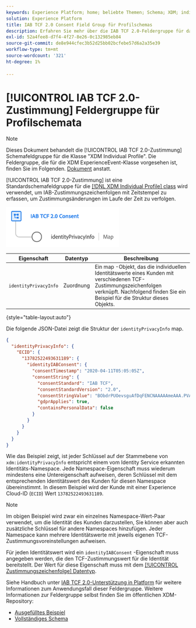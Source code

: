 ```yaml
---
keywords: Experience Platform; home; beliebte Themen; Schema; XDM; individuelles Profil; Felder; Schemas; Schemas; Schemadesign; Feldergruppe; Feldergruppe; iab; tcf; Einverständnis
solution: Experience Platform
title: IAB TCF 2.0 Consent Field Group für Profilschemas
description: Erfahren Sie mehr über die IAB TCF 2.0-Feldergruppe für das Einwilligungsschema für die Klasse "XDM Individual Profile".
exl-id: 52a4fee8-d7f4-4f27-8e26-0c132985eb84
source-git-commit: de8e944cfec3b52d25bb02bcfebe57d6a2a35e39
workflow-type: tm+mt
source-wordcount: '321'
ht-degree: 1%

---
```


# [!UICONTROL IAB TCF 2.0-Zustimmung] Feldergruppe für Profilschemata

>[!NOTE]
>
>Dieses Dokument behandelt die [!UICONTROL IAB TCF 2.0-Zustimmung] Schemafeldgruppe für die Klasse &quot;XDM Individual Profile&quot;. Die Feldergruppe, die für die XDM ExperienceEvent-Klasse vorgesehen ist, finden Sie im Folgenden. [Dokument](../event/iab.md) anstatt.

[!UICONTROL IAB TCF 2.0-Zustimmung] ist eine Standardschemafeldgruppe für die [[!DNL XDM Individual Profile] class](../../classes/individual-profile.md) wird verwendet, um IAB-Zustimmungszeichenfolgen mit Zeitstempel zu erfassen, um Zustimmungsänderungen im Laufe der Zeit zu verfolgen.

![](../../images/field-groups/iab-profile.png)

| Eigenschaft | Datentyp | Beschreibung |
| --- | --- | --- |
| `identityPrivacyInfo` | Zuordnung | Ein map -Objekt, das die individuellen Identitätswerte eines Kunden mit verschiedenen TCF-Zustimmungszeichenfolgen verknüpft. Nachfolgend finden Sie ein Beispiel für die Struktur dieses Objekts. |

{style="table-layout:auto"}

Die folgende JSON-Datei zeigt die Struktur der `identityPrivacyInfo` map.

```json
{
  "identityPrivacyInfo": {
    "ECID": {
      "13782522493631189": {
        "identityIABConsent": {
          "consentTimestamp": "2020-04-11T05:05:05Z",
          "consentString": {
            "consentStandard": "IAB TCF",
            "consentStandardVersion": "2.0",
            "consentStringValue": "BObdrPUOevsguAfDqFENCNAAAAAmeAAA.PVAfDObdrA.DqFENCAmeAENCDA",
            "gdprApplies": true,
            "containsPersonalData": false
          }
        }
      }
    }
  }
}
```

Wie das Beispiel zeigt, ist jeder Schlüssel auf der Stammebene von `xdm:identityPrivacyInfo` entspricht einem vom Identity Service erkannten Identitäts-Namespace. Jede Namespace-Eigenschaft muss wiederum mindestens eine Untereigenschaft aufweisen, deren Schlüssel mit dem entsprechenden Identitätswert des Kunden für diesen Namespace übereinstimmt. In diesem Beispiel wird der Kunde mit einer Experience Cloud-ID (`ECID`) Wert `13782522493631189`.

>[!NOTE]
>
>Im obigen Beispiel wird zwar ein einzelnes Namespace-Wert-Paar verwendet, um die Identität des Kunden darzustellen, Sie können aber auch zusätzliche Schlüssel für andere Namespaces hinzufügen. Jeder Namespace kann mehrere Identitätswerte mit jeweils eigenen TCF-Zustimmungsvoreinstellungen aufweisen.

Für jeden Identitätswert wird ein `identityIABConsent` -Eigenschaft muss angegeben werden, die den TCF-Zustimmungswert für die Identität bereitstellt. Der Wert für diese Eigenschaft muss mit dem [[!UICONTROL Zustimmungszeichenfolge] Datentyp](../../data-types/consent-string.md).

Siehe Handbuch unter [IAB TCF 2.0-Unterstützung in Platform](../../../landing/governance-privacy-security/consent/iab/overview.md) für weitere Informationen zum Anwendungsfall dieser Feldergruppe. Weitere Informationen zur Feldergruppe selbst finden Sie im öffentlichen XDM-Repository:

* [Ausgefülltes Beispiel](https://github.com/adobe/xdm/blob/master/components/fieldgroups/profile/profile-privacy.example.1.json)
* [Vollständiges Schema](https://github.com/adobe/xdm/blob/master/components/fieldgroups/profile/profile-privacy.schema.json)
